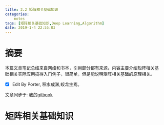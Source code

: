```yaml
---
title: 2.2 矩阵相关基础知识
categories:      
    notes    
tags: [矩阵相关基础知识,Deep Learning,Algorithm]
date: 2019-1-4 22:55:03
---
```


# 摘要

本篇文章笔记总结来自网络和书本，引用部分都有来源，内容主要介绍矩阵相关基础相关实际应用搞得入门例子，很简单，但是能说明矩阵相关基础的原理相关。

- [x] Edit By Porter, 积水成渊,蛟龙生焉。

<!-- more -->

文章同步于: [我的gitbook](https://porter.gitbook.io/)

# 矩阵相关基础知识





